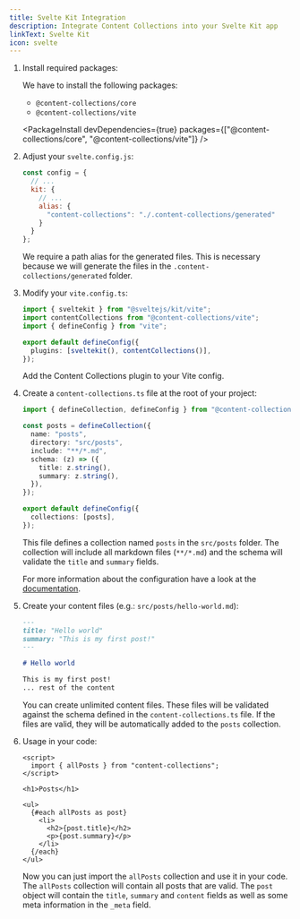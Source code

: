 ```yaml
---
title: Svelte Kit Integration
description: Integrate Content Collections into your Svelte Kit app
linkText: Svelte Kit
icon: svelte
---
```


1. Install required packages:

   We have to install the following packages:

   - `@content-collections/core`
   - `@content-collections/vite`

   <PackageInstall devDependencies={true} packages={["@content-collections/core", "@content-collections/vite"]} />

1. Adjust your `svelte.config.js`:

   ```js
   const config = {
     // ...
     kit: {
       // ...
       alias: {
         "content-collections": "./.content-collections/generated"
       }
     }
   };
   ```

   We require a path alias for the generated files.
   This is necessary because we will generate the files in the `.content-collections/generated` folder.

1. Modify your `vite.config.ts`:

   ```ts
   import { sveltekit } from "@sveltejs/kit/vite";
   import contentCollections from "@content-collections/vite";
   import { defineConfig } from "vite";

   export default defineConfig({
     plugins: [sveltekit(), contentCollections()],
   });
   ```

   Add the Content Collections plugin to your Vite config.


1. Create a `content-collections.ts` file at the root of your project:

   ```ts
   import { defineCollection, defineConfig } from "@content-collections/core";

   const posts = defineCollection({
     name: "posts",
     directory: "src/posts",
     include: "**/*.md",
     schema: (z) => ({
       title: z.string(),
       summary: z.string(),
     }),
   });

   export default defineConfig({
     collections: [posts],
   });
   ```

   This file defines a collection named `posts` in the `src/posts` folder.
   The collection will include all markdown files (`**/*.md`) and the schema will validate the `title` and `summary` fields.

   For more information about the configuration have a look at the [documentation](/docs/main/configuration).

1. Create your content files (e.g.: `src/posts/hello-world.md`):

   ```md
   ---
   title: "Hello world"
   summary: "This is my first post!"
   ---

   # Hello world

   This is my first post!
   ... rest of the content
   ```

   You can create unlimited content files.
   These files will be validated against the schema defined in the `content-collections.ts` file.
   If the files are valid, they will be automatically added to the `posts` collection.

1. Usage in your code:

   ```svelte
   <script>
     import { allPosts } from "content-collections";
   </script>

   <h1>Posts</h1>

   <ul>
     {#each allPosts as post}
       <li>
         <h2>{post.title}</h2>
         <p>{post.summary}</p>
       </li>
     {/each}
   </ul>
   ```

   Now you can just import the `allPosts` collection and use it in your code.
   The `allPosts` collection will contain all posts that are valid.
   The `post` object will contain the `title`, `summary` and `content` fields as well as some meta information in the `_meta` field.

